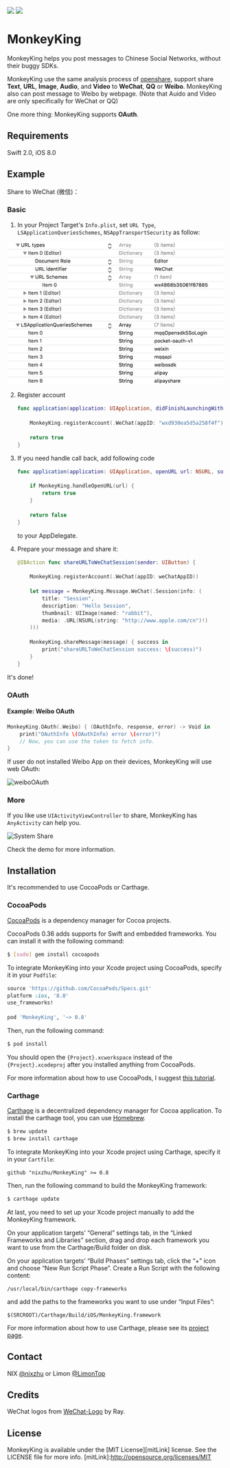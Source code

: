 <p>
<a href="http://cocoadocs.org/docsets/MonkeyKing"><img src="https://img.shields.io/cocoapods/v/MonkeyKing.svg?style=flat"></a>
<a href="https://github.com/Carthage/Carthage/"><img src="https://img.shields.io/badge/Carthage-compatible-4BC51D.svg?style=flat"></a>
</p>

# MonkeyKing

MonkeyKing helps you post messages to Chinese Social Networks, without their buggy SDKs.

MonkeyKing use the same analysis process of [openshare](https://github.com/100apps/openshare), support share **Text**, **URL**, **Image**, **Audio**, and **Video** to **WeChat**, **QQ** or **Weibo**. MonkeyKing also can post message to Weibo by webpage. (Note that Auido and Video are only specifically for WeChat or QQ)

One more thing: MonkeyKing supports **OAuth**.

## Requirements

Swift 2.0, iOS 8.0

## Example

Share to WeChat (微信)：

### Basic

1. In your Project Target's `Info.plist`, set `URL Type`, `LSApplicationQueriesSchemes`, `NSAppTransportSecurity` as follow:

![infoList.png](https://raw.githubusercontent.com/nixzhu/MonkeyKing/master/images/infoList.png)

2. Register account

	```swift
	func application(application: UIApplication, didFinishLaunchingWithOptions launchOptions: [NSObject: AnyObject]?) -> Bool {

	    MonkeyKing.registerAccount(.WeChat(appID: "wxd930ea5d5a258f4f"))

	    return true
	}
	```

3. If you need handle call back, add following code

	```swift
    func application(application: UIApplication, openURL url: NSURL, sourceApplication: String?, annotation: AnyObject) -> Bool {

        if MonkeyKing.handleOpenURL(url) {
            return true
        }

        return false
    }
	```

	to your AppDelegate.

4. Prepare your message and share it:

	```swift
    @IBAction func shareURLToWeChatSession(sender: UIButton) {

        MonkeyKing.registerAccount(.WeChat(appID: weChatAppID))

        let message = MonkeyKing.Message.WeChat(.Session(info: (
            title: "Session",
            description: "Hello Session",
            thumbnail: UIImage(named: "rabbit"),
            media: .URL(NSURL(string: "http://www.apple.com/cn")!)
        )))

        MonkeyKing.shareMessage(message) { success in
            print("shareURLToWeChatSession success: \(success)")
        }
    }
	```

It's done!


### OAuth

#### Example: Weibo OAuth

```swift
MonkeyKing.OAuth(.Weibo) { (OAuthInfo, response, error) -> Void in
    print("OAuthInfo \(OAuthInfo) error \(error)")
    // Now, you can use the token to fetch info.
}
```

If user do not installed Weibo App on their devices, MonkeyKing will use web OAuth:

![weiboOAuth](https://raw.githubusercontent.com/nixzhu/MonkeyKing/master/images/wbOAuth.png)


### More

If you like use `UIActivityViewController` to share, MonkeyKing has `AnyActivity` can help you.

![System Share](https://raw.githubusercontent.com/nixzhu/MonkeyKing/master/images/system_share.png)

Check the demo for more information.

## Installation

It's recommended to use CocoaPods or Carthage.

### CocoaPods

[CocoaPods](http://cocoapods.org) is a dependency manager for Cocoa projects.

CocoaPods 0.36 adds supports for Swift and embedded frameworks. You can install it with the following command:

```bash
$ [sudo] gem install cocoapods
```

To integrate MonkeyKing into your Xcode project using CocoaPods, specify it in your `Podfile`:

```ruby
source 'https://github.com/CocoaPods/Specs.git'
platform :ios, '8.0'
use_frameworks!

pod 'MonkeyKing', '~> 0.8'
```

Then, run the following command:

```bash
$ pod install
```

You should open the `{Project}.xcworkspace` instead of the `{Project}.xcodeproj` after you installed anything from CocoaPods.

For more information about how to use CocoaPods, I suggest [this tutorial](http://www.raywenderlich.com/64546/introduction-to-cocoapods-2).

### Carthage

[Carthage](https://github.com/Carthage/Carthage) is a decentralized dependency manager for Cocoa application. To install the carthage tool, you can use [Homebrew](http://brew.sh).

```bash
$ brew update
$ brew install carthage
```

To integrate MonkeyKing into your Xcode project using Carthage, specify it in your `Cartfile`:

```ogdl
github "nixzhu/MonkeyKing" >= 0.8
```

Then, run the following command to build the MonkeyKing framework:

```bash
$ carthage update
```

At last, you need to set up your Xcode project manually to add the MonkeyKing framework.

On your application targets’ “General” settings tab, in the “Linked Frameworks and Libraries” section, drag and drop each framework you want to use from the Carthage/Build folder on disk.

On your application targets’ “Build Phases” settings tab, click the “+” icon and choose “New Run Script Phase”. Create a Run Script with the following content:

```
/usr/local/bin/carthage copy-frameworks
```

and add the paths to the frameworks you want to use under “Input Files”:

```
$(SRCROOT)/Carthage/Build/iOS/MonkeyKing.framework
```

For more information about how to use Carthage, please see its [project page](https://github.com/Carthage/Carthage).

## Contact

NIX [@nixzhu](https://twitter.com/nixzhu) or
Limon [@LimonTop](http://weibo.com/u/1783821582)

## Credits

WeChat logos from [WeChat-Logo](https://github.com/RayPS/WeChat-Logo) by Ray.

## License

MonkeyKing is available under the [MIT License][mitLink] license. See the LICENSE file for more info.
[mitLink]:http://opensource.org/licenses/MIT
